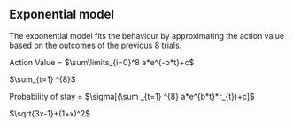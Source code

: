 ## Exponential model

The exponential model fits the behaviour by approximating the action value based on the outcomes of the previous 8 trials.  


Action Value = $\sum\limits_{i=0}^8 a*e^{-b*t}+c$


 


$\sum_{t=1} ^{8}$



Probability of stay = $\sigma[(\sum _{t=1} ^{8} a*e^{b*t}*r_{t})+c]$

$\sqrt{3x-1}+(1+x)^2$
